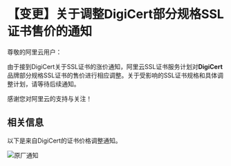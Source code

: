 # 【变更】关于调整DigiCert部分规格SSL证书售价的通知

尊敬的阿里云用户：

由于接到DigiCert关于SSL证书的涨价通知，阿里云SSL证书服务计划对**DigiCert**品牌部分规格SSL证书的售价进行相应调整。关于受影响的SSL证书规格和具体调整计划，请等待后续通知。

感谢您对阿里云的支持与关注！

## 相关信息

以下是来自DigiCert的证书价格调整通知。

![原厂通知](https://static-aliyun-doc.oss-accelerate.aliyuncs.com/assets/img/zh-CN/9726262261/p279985.png)

